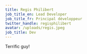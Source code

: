 ```yaml
---
title: Regis Philibert
job_title_en: Lead Developer
job_title_fr: Principal développeur
twitter_handle: regisphilibert
avatar: /uploads/regis.jpeg
job_title: Dev
---
```

Terrific guy!